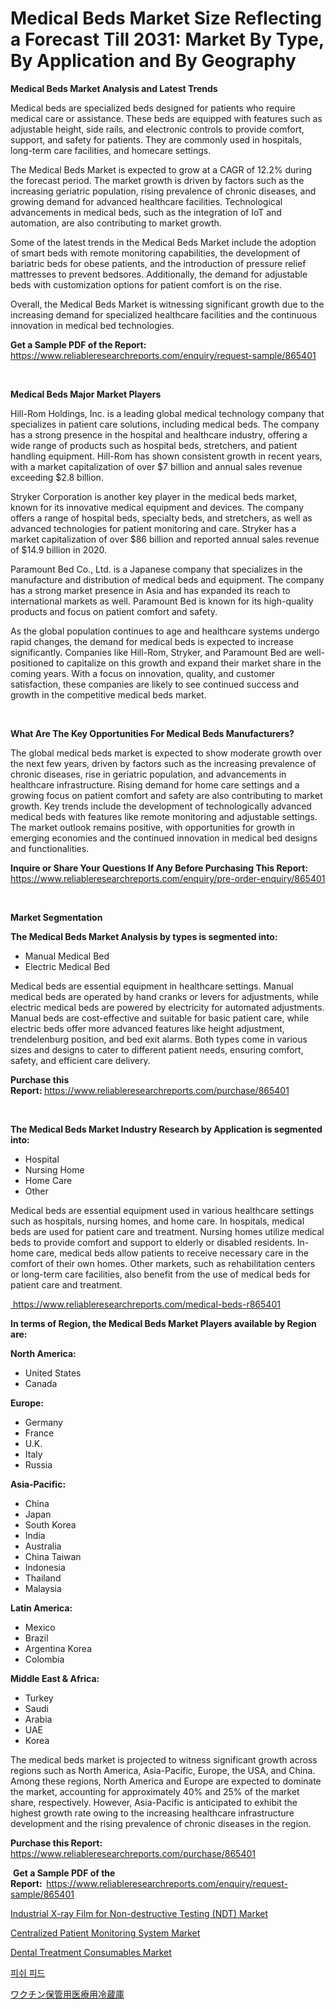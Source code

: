 <p><h1>Medical Beds Market Size Reflecting a Forecast Till 2031: Market By Type, By Application and By Geography</h1></p><p><strong>Medical Beds Market Analysis and Latest Trends</strong></p>
<p><p>Medical beds are specialized beds designed for patients who require medical care or assistance. These beds are equipped with features such as adjustable height, side rails, and electronic controls to provide comfort, support, and safety for patients. They are commonly used in hospitals, long-term care facilities, and homecare settings.</p><p>The Medical Beds Market is expected to grow at a CAGR of 12.2% during the forecast period. The market growth is driven by factors such as the increasing geriatric population, rising prevalence of chronic diseases, and growing demand for advanced healthcare facilities. Technological advancements in medical beds, such as the integration of IoT and automation, are also contributing to market growth.</p><p>Some of the latest trends in the Medical Beds Market include the adoption of smart beds with remote monitoring capabilities, the development of bariatric beds for obese patients, and the introduction of pressure relief mattresses to prevent bedsores. Additionally, the demand for adjustable beds with customization options for patient comfort is on the rise.</p><p>Overall, the Medical Beds Market is witnessing significant growth due to the increasing demand for specialized healthcare facilities and the continuous innovation in medical bed technologies.</p></p>
<p><strong>Get a Sample PDF of the Report:&nbsp;</strong> <a href="https://www.reliableresearchreports.com/enquiry/request-sample/865401">https://www.reliableresearchreports.com/enquiry/request-sample/865401</a></p>
<p>&nbsp;</p>
<p><strong>Medical Beds Major Market Players</strong></p>
<p><p>Hill-Rom Holdings, Inc. is a leading global medical technology company that specializes in patient care solutions, including medical beds. The company has a strong presence in the hospital and healthcare industry, offering a wide range of products such as hospital beds, stretchers, and patient handling equipment. Hill-Rom has shown consistent growth in recent years, with a market capitalization of over $7 billion and annual sales revenue exceeding $2.8 billion.</p><p>Stryker Corporation is another key player in the medical beds market, known for its innovative medical equipment and devices. The company offers a range of hospital beds, specialty beds, and stretchers, as well as advanced technologies for patient monitoring and care. Stryker has a market capitalization of over $86 billion and reported annual sales revenue of $14.9 billion in 2020.</p><p>Paramount Bed Co., Ltd. is a Japanese company that specializes in the manufacture and distribution of medical beds and equipment. The company has a strong market presence in Asia and has expanded its reach to international markets as well. Paramount Bed is known for its high-quality products and focus on patient comfort and safety.</p><p>As the global population continues to age and healthcare systems undergo rapid changes, the demand for medical beds is expected to increase significantly. Companies like Hill-Rom, Stryker, and Paramount Bed are well-positioned to capitalize on this growth and expand their market share in the coming years. With a focus on innovation, quality, and customer satisfaction, these companies are likely to see continued success and growth in the competitive medical beds market.</p></p>
<p>&nbsp;</p>
<p><strong>What Are The Key Opportunities For Medical Beds Manufacturers?</strong></p>
<p><p>The global medical beds market is expected to show moderate growth over the next few years, driven by factors such as the increasing prevalence of chronic diseases, rise in geriatric population, and advancements in healthcare infrastructure. Rising demand for home care settings and a growing focus on patient comfort and safety are also contributing to market growth. Key trends include the development of technologically advanced medical beds with features like remote monitoring and adjustable settings. The market outlook remains positive, with opportunities for growth in emerging economies and the continued innovation in medical bed designs and functionalities.</p></p>
<p><strong>Inquire or Share Your Questions If Any Before Purchasing This Report:</strong> <a href="https://www.reliableresearchreports.com/enquiry/pre-order-enquiry/865401">https://www.reliableresearchreports.com/enquiry/pre-order-enquiry/865401</a></p>
<p>&nbsp;</p>
<p><strong>Market Segmentation</strong></p>
<p><strong>The Medical Beds Market Analysis by types is segmented into:</strong></p>
<p><ul><li>Manual Medical Bed</li><li>Electric Medical Bed</li></ul></p>
<p><p>Medical beds are essential equipment in healthcare settings. Manual medical beds are operated by hand cranks or levers for adjustments, while electric medical beds are powered by electricity for automated adjustments. Manual beds are cost-effective and suitable for basic patient care, while electric beds offer more advanced features like height adjustment, trendelenburg position, and bed exit alarms. Both types come in various sizes and designs to cater to different patient needs, ensuring comfort, safety, and efficient care delivery.</p></p>
<p><strong>Purchase this Report:&nbsp;</strong><a href="https://www.reliableresearchreports.com/purchase/865401">https://www.reliableresearchreports.com/purchase/865401</a></p>
<p>&nbsp;</p>
<p><strong>The Medical Beds Market Industry Research by Application is segmented into:</strong></p>
<p><ul><li>Hospital</li><li>Nursing Home</li><li>Home Care</li><li>Other</li></ul></p>
<p><p>Medical beds are essential equipment used in various healthcare settings such as hospitals, nursing homes, and home care. In hospitals, medical beds are used for patient care and treatment. Nursing homes utilize medical beds to provide comfort and support to elderly or disabled residents. In-home care, medical beds allow patients to receive necessary care in the comfort of their own homes. Other markets, such as rehabilitation centers or long-term care facilities, also benefit from the use of medical beds for patient care and treatment.</p></p>
<p><a href="https://www.reliableresearchreports.com/medical-beds-r865401">&nbsp;https://www.reliableresearchreports.com/medical-beds-r865401</a></p>
<p><strong>In terms of Region, the Medical Beds Market Players available by Region are:</strong></p>
<p>
    <p> <strong> North America: </strong>
        <ul>
            <li>United States</li>
            <li>Canada</li>
        </ul>
        </p> 
    <p> <strong> Europe: </strong>
        <ul>
            <li>Germany</li>
            <li>France</li>
            <li>U.K.</li>
            <li>Italy</li>
            <li>Russia</li>
        </ul>
        </p> 
    <p> <strong> Asia-Pacific: </strong>
        <ul>
            <li>China</li>
            <li>Japan</li>
            <li>South Korea</li>
            <li>India</li>
            <li>Australia</li>
            <li>China Taiwan</li>
            <li>Indonesia</li>
            <li>Thailand</li>
            <li>Malaysia</li>
        </ul>
        </p> 
    <p> <strong> Latin America: </strong>
        <ul>
            <li>Mexico</li>
            <li>Brazil</li>
            <li>Argentina Korea</li>
            <li>Colombia</li>
        </ul>
        </p> 
    <p> <strong> Middle East & Africa: </strong>
        <ul>
            <li>Turkey</li>
            <li>Saudi</li>
            <li>Arabia</li>
            <li>UAE</li>
            <li>Korea</li>
        </ul>
    </p>
    </p>
<p><p>The medical beds market is projected to witness significant growth across regions such as North America, Asia-Pacific, Europe, the USA, and China. Among these regions, North America and Europe are expected to dominate the market, accounting for approximately 40% and 25% of the market share, respectively. However, Asia-Pacific is anticipated to exhibit the highest growth rate owing to the increasing healthcare infrastructure development and the rising prevalence of chronic diseases in the region.</p></p>
<p><strong>Purchase this Report: </strong><a href="https://www.reliableresearchreports.com/purchase/865401">https://www.reliableresearchreports.com/purchase/865401</a></p>
<p>&nbsp;<strong>Get a Sample PDF of the Report:&nbsp;&nbsp;</strong><a href="https://www.reliableresearchreports.com/enquiry/request-sample/865401">https://www.reliableresearchreports.com/enquiry/request-sample/865401</a></p>
<p><strong></strong></p>
<p><p><a href="https://issuu.com/reportprime-2/docs/industrial-x-ray-film-for-non-destructive-testing-">Industrial X-ray Film for Non-destructive Testing (NDT) Market</a></p><p><a href="https://github.com/okotobwrhuteie/Market-Research-Report-List-2/blob/main/centralized-patient-monitoring-system-market.md">Centralized Patient Monitoring System Market</a></p><p><a href="https://github.com/LeilaniWyman2021/Market-Research-Report-List-1/blob/main/dental-treatment-consumables-market.md">Dental Treatment Consumables Market</a></p><p><a href="https://medium.com/@rogerking2023/%EB%AC%BC%EA%B3%A0%EA%B8%B0-%EC%82%AC%EB%A3%8C-%EC%8B%9C%EC%9E%A5-%EA%B2%BD%EC%9F%81-%EB%B6%84%EC%84%9D-%EC%8B%9C%EC%9E%A5-%EB%8F%99%ED%96%A5-%EB%B0%8F-2031%EB%85%84%EA%B9%8C%EC%A7%80%EC%9D%98-%EC%98%88%EC%B8%A1-a4ac5261a3e6">피쉬 피드</a></p><p><a href="https://medium.com/@diegoskiles2023/%E3%83%AF%E3%82%AF%E3%83%81%E3%83%B3%E4%BF%9D%E7%AE%A1%E5%8C%BB%E7%99%82%E5%86%B7%E8%94%B5%E5%BA%AB%E5%B8%82%E5%A0%B4%E3%83%AC%E3%83%9D%E3%83%BC%E3%83%88%E3%81%AF-%E3%81%93%E3%81%AE%E5%B8%82%E5%A0%B4%E3%81%AE%E6%9C%80%E6%96%B0%E3%83%88%E3%83%AC%E3%83%B3%E3%83%89%E3%81%A8%E6%88%90%E9%95%B7%E6%A9%9F%E4%BC%9A%E3%82%92%E6%98%8E%E3%82%89%E3%81%8B%E3%81%AB%E3%81%97%E3%81%BE%E3%81%99-c0bc538da0fb">ワクチン保管用医療用冷蔵庫</a></p></p>